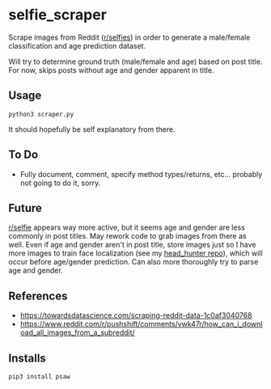 # selfie_scraper

Scrape images from Reddit ([r/selfies](https://www.reddit.com/r/selfies/)) in order to generate a male/female classification and age prediction dataset.

Will try to determine ground truth (male/female and age) based on post title. For now, skips posts without age and gender apparent in title.


## Usage

```
python3 scraper.py
```

It should hopefully be self explanatory from there.


## To Do

- Fully document, comment, specify method types/returns, etc... probably not going to do it, sorry.


## Future

[r/selfie](https://www.reddit.com/r/selfie/) appears way more active, but it seems age and gender are less commonly in post titles. May rework code to grab images from there as well. Even if age and gender aren't in post title, store images just so I have more images to train face localization (see my [head_hunter repo](https://github.com/dliedtka/head_hunter)), which will occur before age/gender prediction. Can also more thoroughly try to parse age and gender.


## References

- https://towardsdatascience.com/scraping-reddit-data-1c0af3040768 
- https://www.reddit.com/r/pushshift/comments/vwk47r/how_can_i_download_all_images_from_a_subreddit/


## Installs

```
pip3 install psaw
```

